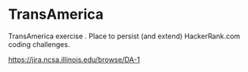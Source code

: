 # TransAmerica
TransAmerica exercise .  Place to persist (and extend) HackerRank.com coding challenges.

https://jira.ncsa.illinois.edu/browse/DA-1
